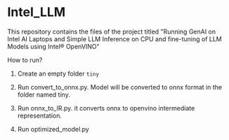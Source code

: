 # Intel_LLM
This repository contains the files of the project titled "Running GenAI on Intel AI Laptops and Simple LLM Inference on CPU and fine-tuning of LLM Models using Intel® OpenVINO"

How to run?

1. Create an empty folder `tiny `
   
2. Run convert_to_onnx.py. Model will be converted to onnx format in the folder named tiny.
   
3. Run onnx_to_IR.py. it converts onnx to openvino intermediate representation.
4. Run optimized_model.py
